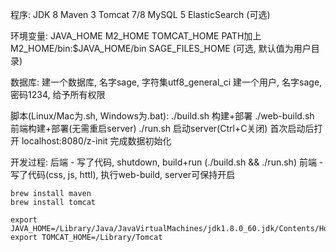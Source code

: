 程序:
JDK 8
Maven 3
Tomcat 7/8
MySQL 5
  ElasticSearch (可选)

环境变量:
JAVA_HOME
M2_HOME
TOMCAT_HOME
PATH加上M2_HOME/bin:$JAVA_HOME/bin
  SAGE_FILES_HOME (可选, 默认值为用户目录)

数据库:
建一个数据库, 名字sage, 字符集utf8_general_ci
建一个用户, 名字sage, 密码1234, 给予所有权限

脚本(Linux/Mac为.sh, Windows为.bat):
./build.sh 构建+部署
./web-build.sh 前端构建+部署(无需重启server)
./run.sh 启动server(Ctrl+C关闭)
首次启动后打开 localhost:8080/z-init 完成数据初始化

开发过程:
后端 - 写了代码, shutdown, build+run (./build.sh && ./run.sh)
前端 - 写了代码(css, js, httl), 执行web-build, server可保持开启


```
brew install maven
brew install tomcat

export JAVA_HOME=/Library/Java/JavaVirtualMachines/jdk1.8.0_60.jdk/Contents/Home
export TOMCAT_HOME=/Library/Tomcat

```
